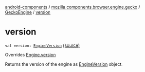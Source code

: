 [android-components](../../index.md) / [mozilla.components.browser.engine.gecko](../index.md) / [GeckoEngine](index.md) / [version](./version.md)

# version

`val version: `[`EngineVersion`](../../mozilla.components.concept.engine.utils/-engine-version/index.md) [(source)](https://github.com/mozilla-mobile/android-components/blob/master/components/browser/engine-gecko-beta/src/main/java/mozilla/components/browser/engine/gecko/GeckoEngine.kt#L473)

Overrides [Engine.version](../../mozilla.components.concept.engine/-engine/version.md)

Returns the version of the engine as [EngineVersion](../../mozilla.components.concept.engine.utils/-engine-version/index.md) object.

